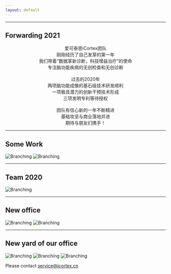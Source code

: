 ```yaml
---
layout: default
---
```


* * *

## Forwarding 2021
<span style="display:block;text-align:center;color:#222;">爱可泰思iCortex团队</br>刚刚经历了自己发芽的第一年</br>我们带着“数据革新诊断，科技增益治疗”的使命</br>专注脑功能疾病的无创检查和无创诊断</br></br>过去的2020年</br>两项脑功能成像的基石级技术研发顺利</br>一项极具潜力的创新干预技术形成</br>三项发明专利等待授权</br></br>团队有信心新的一年不断精进</br>基础攻坚与商业落地并进</br>期待与朋友们携手！</span>

* * *

## Some Work


![Branching](https://lwillbegates.github.io/images/work1.png)
![Branching](https://lwillbegates.github.io/images/work2.png)

* * *
## Team 2020


![Branching](https://lwillbegates.github.io/images/team1.png)

* * *

## New office


![Branching](https://lwillbegates.github.io/images/office1_1.png)
![Branching](https://lwillbegates.github.io/images/office1_2.jpg)

* * *

## New yard of our office


![Branching](https://lwillbegates.github.io/images/envr1_1.jpg)
![Branching](https://lwillbegates.github.io/images/envr1_2.jpg)
![Branching](https://lwillbegates.github.io/images/envr1_3.jpg)

Please contact service@icortex.cn
